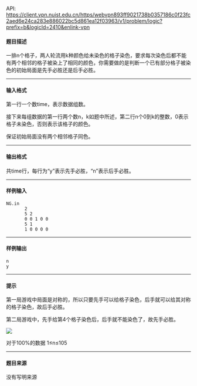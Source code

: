 API: https://client.vpn.nuist.edu.cn/https/webvpn893ff9021738b0357186c0f23fc2aed6e24ca283e886022bc5d861ea12f03963/v1/problem/logic?prefix=b&logicId=2410&enlink-vpn

#### 题目描述

 一排n个格子，两人轮流用k种颜色给未染色的格子染色，要求每次染色后都不能有两个相邻的格子被染上了相同的颜色，你需要做的是判断一个已有部分格子被染色的初始局面是先手必胜还是后手必胜。

---

#### 输入格式

 第一行一个数time，表示数据组数。

 接下来每组数据的第一行两个数n，k如题中所述，第二行n个0到k的整数，0表示格子未染色，否则表示该格子的颜色。

 保证初始局面没有两个相邻格子同色。

---

#### 输出格式

 共time行，每行为“y”表示先手必胜，“n”表示后手必胜。

---

#### 样例输入
```
NG.in                                       
       2                                          
       5 2                                         
       0 0 1 0 0
       5 1
       1 0 0 0 0
```

---

#### 样例输出
```
n
y

```

---

#### 提示

第一局游戏中局面是对称的，所以只要先手可以给格子染色，后手就可以给其对称的格子染色，故后手必胜。

 第二局游戏中，先手给第4个格子染色后，后手就不能染色了，故先手必胜。

![](../file/2410_0.jpg)

对于100%的数据 1≤n≤105

---

#### 题目来源

没有写明来源